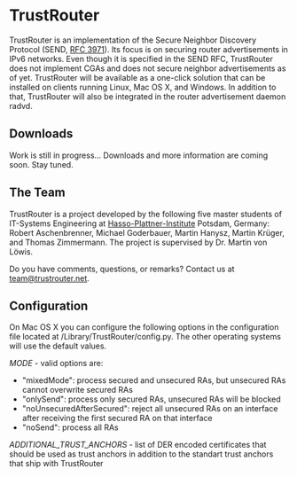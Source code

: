 TrustRouter
===========

TrustRouter is an implementation of the Secure Neighbor Discovery Protocol (SEND, [RFC 3971](http://tools.ietf.org/html/rfc3971)). Its focus is on securing router advertisements in IPv6 networks. Even though it is specified in the SEND RFC, TrustRouter does not implement CGAs and does not secure neighbor advertisements as of yet.
TrustRouter will be available as a one-click solution that can be installed on clients running Linux, Mac OS X, and Windows. In addition to that, TrustRouter will also be integrated in the router advertisement daemon radvd.

Downloads
---------

Work is still in progress… Downloads and more information are coming soon. Stay tuned.


The Team
--------
TrustRouter is a project developed by the following five master students of IT-Systems Engineering at [Hasso-Plattner-Institute](http://www.hpi.uni-potsdam.de) Potsdam, Germany: Robert Aschenbrenner, Michael Goderbauer, Martin Hanysz, Martin Krüger, and Thomas Zimmermann. The project is supervised by Dr. Martin von Löwis.

Do you have comments, questions, or remarks? Contact us at team@trustrouter.net. 


Configuration
-------------
On Mac OS X you can configure the following options in the configuration file located at /Library/TrustRouter/config.py. The other operating systems will use the default values.

*MODE* - valid options are:
   - "mixedMode": process secured and unsecured RAs, but unsecured RAs cannot overwrite secured RAs
   - "onlySend": process only secured RAs, unsecured RAs will be blocked
   - "noUnsecuredAfterSecured": reject all unsecured RAs on an interface after receiving the first secured RA on that interface
   - "noSend": process all RAs

*ADDITIONAL_TRUST_ANCHORS* - list of DER encoded certificates that should be used as trust anchors in addition to the standart trust anchors that ship with TrustRouter